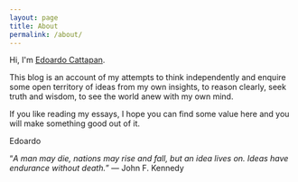 ```yaml
---
layout: page
title: About
permalink: /about/
---
```


Hi, I'm [Edoardo Cattapan](https://edoardocattapan.com).

This blog is an account of my attempts to think independently and enquire some open territory of ideas from my own insights, to reason clearly, seek truth and wisdom, to see the world anew with my own mind.

If you like reading my essays, I hope you can find some value here and you will make something good out of it.

Edoardo


“*A man may die, nations may rise and fall, but an idea lives on. Ideas have endurance without death.*” ― John F. Kennedy

